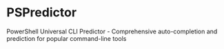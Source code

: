 # PSPredictor
PowerShell Universal CLI Predictor - Comprehensive auto-completion and prediction for popular command-line tools
